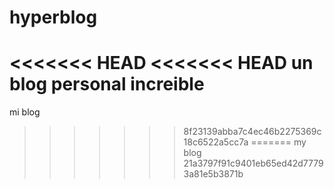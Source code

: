 # hyperblog
<<<<<<< HEAD
<<<<<<< HEAD
un blog personal increible
=======
mi blog
>>>>>>> 8f23139abba7c4ec46b2275369c18c6522a5cc7a
=======
my blog
>>>>>>> 21a3797f91c9401eb65ed42d77793a81e5b3871b
